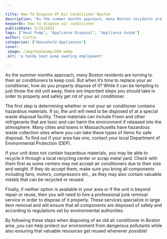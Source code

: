 ```yaml
---

title: How To Dispose Of Air Conditioner Boston
description: "As the summer months approach, many Boston residents are turning to their air conditioners to keep cool. But when it’s time to rep...swipe up to find out"
keywords: how to dispose air conditioner
publishDate: 5/23/2022
tags: ["Heat Pump", "Appliance Disposal", "Appliance Guide"]
author: Curtis
categories: ["Household Appliances"]
cover: 
 image: /img/heatpump/269.webp
 alt: 'a handy heat pump awating employment'

---
```


As the summer months approach, many Boston residents are turning to their air conditioners to keep cool. But when it’s time to replace your air conditioner, how do you properly dispose of it? While it can be tempting to just throw the old unit away, there are important steps you should take in order to properly and safely get rid of your air conditioner.

The first step is determining whether or not your air conditioner contains hazardous materials. If so, the unit will need to be disposed of at a special waste disposal facility. These materials can include Freon and other refrigerants that are toxic and can harm the environment if released into the atmosphere. Many cities and towns in Massachusetts have hazardous waste collection sites where you can take these types of items for safe disposal. To find out if your area has one, contact your local Department of Environmental Protection (DEP).

If your unit does not contain hazardous materials, you may be able to recycle it through a local recycling center or scrap metal yard. Check with them first as some centers may not accept air conditioners due to their size and weight. If they do accept them, make sure you bring all components including fans, motors, compressors etc., as they may also contain valuable metals that can be recycled or reused. 

Finally, if neither option is available in your area or if the unit is beyond repair or reuse, then you will need to hire a professional junk removal service in order to dispose of it properly. These services specialize in large item removal and will ensure that all components are disposed of safely and according to regulations set by environmental authorities. 

By following these steps when disposing of an old air conditioner in Boston area ,you can help protect our environment from dangerous pollutants while also ensuring that valuable resources get reused whenever possible!

